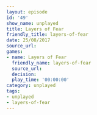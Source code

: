 ```yaml
---
layout: episode
id: '49'
show_name: unplayed
title: Layers of Fear
friendly_title: layers-of-fear
date: 25/08/2017
source_url: 
games:
- name: Layers of Fear
  friendly_name: layers-of-fear
  source_url: 
  decision: 
  play_time: '00:00:00'
category: unplayed
tags:
- unplayed
- layers-of-fear
---
```

